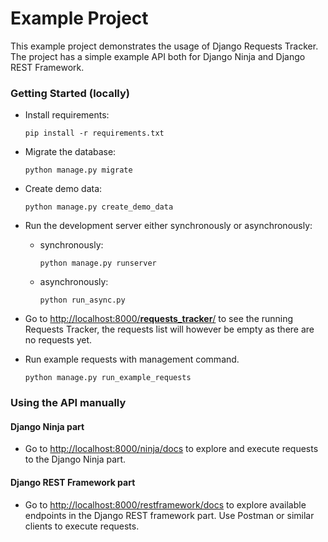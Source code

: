 # Example Project

This example project demonstrates the usage of Django Requests Tracker.
The project has a simple example API both for Django Ninja and Django REST Framework.


### Getting Started (locally)
* Install requirements:
  ```console
  pip install -r requirements.txt
  ```
* Migrate the database:
    ```console
    python manage.py migrate
    ```
* Create demo data:
    ```console
    python manage.py create_demo_data
    ```
* Run the development server either synchronously or asynchronously:
  *  synchronously:
      ```console
      python manage.py runserver
      ```
  * asynchronously:
      ```console
      python run_async.py
      ```
* Go to [http://localhost:8000/__requests_tracker__/](http://localhost:8000/__requests_tracker__/) to see the running Requests Tracker,
the requests list will however be empty as there are no requests yet.


* Run example requests with management command.
    ```console
    python manage.py run_example_requests
    ```

### Using the API manually

#### Django Ninja part
* Go to [http://localhost:8000/ninja/docs](http://localhost:8000/ninja/docs)
to explore and execute requests to the Django Ninja part.

#### Django REST Framework part
* Go to [http://localhost:8000/restframework/docs](http://localhost:8000/restframework/docs)
to explore available endpoints in the Django REST framework part.
Use Postman or similar clients to execute requests.
